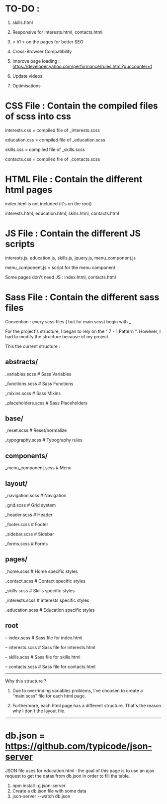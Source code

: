 TO-DO :
=====

1. skills.html

2. Responsive for interests.html, contacts.html

3. < h1 > on the pages for better SEO

4. Cross-Browser Compatibility

5. Improve page loading : https://developer.yahoo.com/performance/rules.html?guccounter=1

6. Update videos

7. Optimisations

CSS File : Contain the compiled files of scss into css
=====
interests.css = compiled file of _interests.scss

education.css = compiled file of _education.scss

skills.css = compiled file of _skills.scss 

contacts.css = compiled file of _contacts.scss


HTML File : Contain the different html pages
=====
index.html is not included (it's on the root)

interests.html, education.html, skills.html, contacts.html


JS File : Contain the different JS scripts
=====
interests.js, education.js, skills.js, jquery.js, menu_component.js

menu_component.js = script for the menu component

Some pages don't need JS : index.html, contacts.html


Sass File : Contain the different sass files
=====
Convention : every scss files ( but for main.scss) begin with _

For the project's structure, I began to rely on the " 7 - 1 Pattern ". However, I had to modify the structure because of my project. 

This the current structure : 


abstracts/
-------
_variables.scss    # Sass Variables

_functions.scss    # Sass Functions

_mixins.scss       # Sass Mixins

_placeholders.scss # Sass Placeholders


base/
-------

_reset.scss        # Reset/normalize

_typography.scss   # Typography rules
  
 
components/
-------

_menu_component.scss # Menu


layout/
-------

_navigation.scss   # Navigation

_grid.scss         # Grid system

_header.scss       # Header

_footer.scss       # Footer

_sidebar.scss      # Sidebar

_forms.scss        # Forms


pages/
-------
_home.scss         # Home specific styles

_contact.scss      # Contact specific styles

_skills.scss       # Skills specific styles

_interests.scss    # interests specific styles

_education.scss    # Education specific styles


root
-------
– index.scss             # Sass file for index.html

 – interests.scss        # Sass file for interests.html
 
 – skills.scss            # Sass file for skills.html
 
 – contacts.scss          # Sass file for contacts.html

-------
Why this structure ?

1. Due to overrinding variables problems, I've choosen to create a "main.scss" file for each html page.

2. Furthermore, each html page has a different structure. That's the reason why I don't the layout file.
-------

db.json = https://github.com/typicode/json-server
=====

JSON file uses for education.html : the goal of this page is to use an ajax request to get the datas from db.json in order to fill the table.

1. npm install -g json-server
2. Create a db.json file with some data
3. json-server --watch db.json
